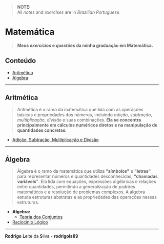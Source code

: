 > **NOTE:**  
> All *notes* and *exercises* are in *Brazilian Portuguese*.

# Matemática

> **Meus *exercícios* e *questões* da minha graduação em Matemática.**  

## Conteúdo

 - [Aritmética](#arithmetic)
 - [Algebra](#algebra)

---

<div id="arithmetic"></div>


## Aritmética

> Aritmética é o ramo da matemática que lida com as operações básicas e propriedades dos números, incluindo *adição*, *subtração*, *multiplicação*, *divisão* e suas combinações. **Ela se concentra principalmente em cálculos numéricos diretos e na manipulação de quantidades concretas**.

 - [Adição, Subtração, Multiplicação e Divisão](modules/arithmetic/add-sub-mult-div)

---

## Álgebra

> Álgebra é o ramo da matemática que utiliza **"símbolos"** e **"letras"** para representar números e quantidades desconhecidas, **"chamadas variáveis"**. Ela lida com equações, expressões algébricas e relações entre quantidades, permitindo a generalização de padrões matemáticos e a resolução de problemas complexos. A álgebra estuda estruturas abstratas e as propriedades das operações nessas estruturas.



 - **Algebra:**
   - [Teoria dos Conjuntos](modules/set-theory)
 - [Raciocínio Lógico](modules/logic)

---

**Rodrigo** **L**eite da **S**ilva - **rodrigols89**
